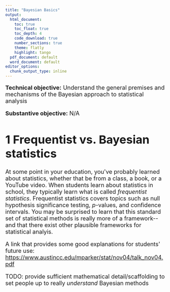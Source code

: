 ```yaml
---
title: "Bayesian Basics"
output:
  html_document:
    toc: true
    toc_float: true
    toc_depth: 4
    code_download: true
    number_sections: true
    theme: flatly
    highlight: tango
  pdf_document: default
  word_document: default
editor_options:
  chunk_output_type: inline
---
```


<font size="4">



**Technical objective:** Understand the general premises and mechanisms of the Bayesian approach to statistical analysis

**Substantive objective:** N/A

# 1 Frequentist vs. Bayesian statistics

At some point in your education, you've probably learned about statistics, whether that be from a class, a book, or a YouTube video. When students learn about statistics in school, they typically learn what is called *frequentist statistics*. Frequentist statistics covers topics such as null hypothesis significance testing, *p*-values, and confidence intervals. You may be surprised to learn that this standard set of statistical methods is really more of a framework--and that there exist other plausible frameworks for statistical analyis.

A link that provides some good explanations for students' future use: https://www.austincc.edu/mparker/stat/nov04/talk_nov04.pdf

TODO: provide sufficient mathematical detail/scaffolding to set people up to really *understand* Bayesian methods

</font>
